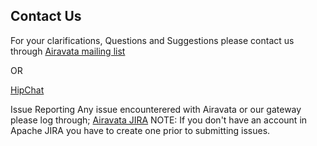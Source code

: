 ## Contact Us
For your clarifications, Questions and Suggestions please contact us through
<a href="http://airavata.apache.org/community/mailing-lists.html" target="_blank">Airavata mailing list</a>

OR

<a href="https://www.hipchat.com/gMDHyN1KM" target="_blank">HipChat</a>

Issue Reporting
Any issue encounterered with Airavata or our gateway please log through;
<a href="https://issues.apache.org/jira/browse/AIRAVATA-1889?jql=project%20%3D%20AIRAVATA" target="_blank">Airavata JIRA</a>
NOTE: If you don't have an account in Apache JIRA you have to create one prior to submitting issues.
